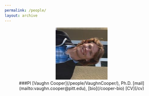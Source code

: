 ```yaml
---
permalink: /people/
layout: archive
---
```

<p align="center">
  <img src="/images/CooperHeadshot.jpeg">
  <br>
  ###PI
  [Vaughn Cooper](/people/VaughnCooper/), Ph.D. [mail](mailto:vaughn.cooper@pitt.edu), [bio](/cooper-bio) [CV](/cv)
</p>
